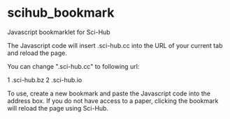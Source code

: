 # scihub_bookmark
Javascript bookmarklet for Sci-Hub

The Javascript code will insert .sci-hub.cc into the URL of your current tab and reload the page.

You can change ".sci-hub.cc" to following url:

1 .sci-hub.bz
2 .sci-hub.io

To use, create a new bookmark and paste the Javascript code into the address box. If you do not have access to a paper, clicking the bookmark will reload the page using Sci-Hub.
